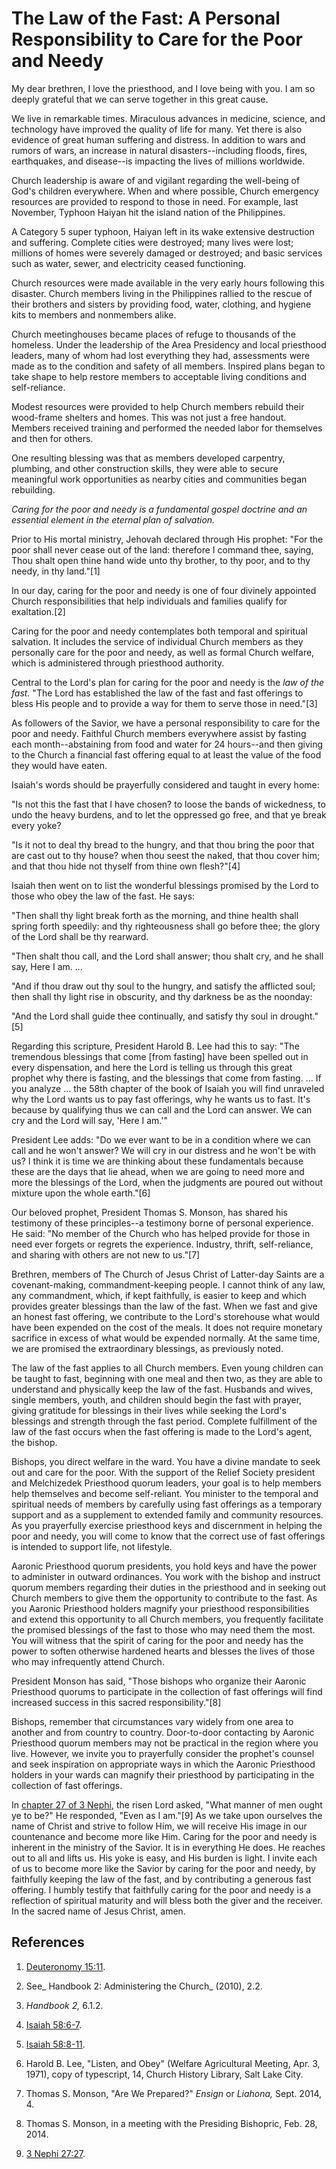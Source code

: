# The Law of the Fast: A Personal Responsibility to Care for the Poor and Needy

My dear brethren, I love the priesthood, and I love being with you. I am so
deeply grateful that we can serve together in this great cause.

We live in remarkable times. Miraculous advances in medicine, science, and
technology have improved the quality of life for many. Yet there is also
evidence of great human suffering and distress. In addition to wars and rumors
of wars, an increase in natural disasters--including floods, fires,
earthquakes, and disease--is impacting the lives of millions worldwide.

Church leadership is aware of and vigilant regarding the well-being of God's
children everywhere. When and where possible, Church emergency resources are
provided to respond to those in need. For example, last November, Typhoon
Haiyan hit the island nation of the Philippines.

A Category 5 super typhoon, Haiyan left in its wake extensive destruction and
suffering. Complete cities were destroyed; many lives were lost; millions of
homes were severely damaged or destroyed; and basic services such as water,
sewer, and electricity ceased functioning.

Church resources were made available in the very early hours following this
disaster. Church members living in the Philippines rallied to the rescue of
their brothers and sisters by providing food, water, clothing, and hygiene
kits to members and nonmembers alike.

Church meetinghouses became places of refuge to thousands of the homeless.
Under the leadership of the Area Presidency and local priesthood leaders, many
of whom had lost everything they had, assessments were made as to the
condition and safety of all members. Inspired plans began to take shape to
help restore members to acceptable living conditions and self-reliance.

Modest resources were provided to help Church members rebuild their wood-frame
shelters and homes. This was not just a free handout. Members received
training and performed the needed labor for themselves and then for others.

One resulting blessing was that as members developed carpentry, plumbing, and
other construction skills, they were able to secure meaningful work
opportunities as nearby cities and communities began rebuilding.

_Caring for the poor and needy is a fundamental gospel doctrine and an
essential element in the eternal plan of salvation._

Prior to His mortal ministry, Jehovah declared through His prophet: "For the
poor shall never cease out of the land: therefore I command thee, saying, Thou
shalt open thine hand wide unto thy brother, to thy poor, and to thy needy, in
thy land."[1]

In our day, caring for the poor and needy is one of four divinely appointed
Church responsibilities that help individuals and families qualify for
exaltation.[2]

Caring for the poor and needy contemplates both temporal and spiritual
salvation. It includes the service of individual Church members as they
personally care for the poor and needy, as well as formal Church welfare,
which is administered through priesthood authority.

Central to the Lord's plan for caring for the poor and needy is the _law of
the fast._ "The Lord has established the law of the fast and fast offerings to
bless His people and to provide a way for them to serve those in need."[3]

As followers of the Savior, we have a personal responsibility to care for the
poor and needy. Faithful Church members everywhere assist by fasting each
month--abstaining from food and water for 24 hours--and then giving to the
Church a financial fast offering equal to at least the value of the food they
would have eaten.

Isaiah's words should be prayerfully considered and taught in every home:

"Is not this the fast that I have chosen? to loose the bands of wickedness, to
undo the heavy burdens, and to let the oppressed go free, and that ye break
every yoke?

"Is it not to deal thy bread to the hungry, and that thou bring the poor that
are cast out to thy house? when thou seest the naked, that thou cover him; and
that thou hide not thyself from thine own flesh?"[4]

Isaiah then went on to list the wonderful blessings promised by the Lord to
those who obey the law of the fast. He says:

"Then shall thy light break forth as the morning, and thine health shall
spring forth speedily: and thy righteousness shall go before thee; the glory
of the Lord shall be thy rearward.

"Then shalt thou call, and the Lord shall answer; thou shalt cry, and he shall
say, Here I am. ...

"And if thou draw out thy soul to the hungry, and satisfy the afflicted soul;
then shall thy light rise in obscurity, and thy darkness be as the noonday:

"And the Lord shall guide thee continually, and satisfy thy soul in
drought."[5]

Regarding this scripture, President Harold B. Lee had this to say: "The
tremendous blessings that come [from fasting] have been spelled out in every
dispensation, and here the Lord is telling us through this great prophet why
there is fasting, and the blessings that come from fasting. ... If you analyze ...
the 58th chapter of the book of Isaiah you will find unraveled why the Lord
wants us to pay fast offerings, why he wants us to fast. It's because by
qualifying thus we can call and the Lord can answer. We can cry and the Lord
will say, 'Here I am.'"

President Lee adds: "Do we ever want to be in a condition where we can call
and he won't answer? We will cry in our distress and he won't be with us? I
think it is time we are thinking about these fundamentals because these are
the days that lie ahead, when we are going to need more and more the blessings
of the Lord, when the judgments are poured out without mixture upon the whole
earth."[6]

Our beloved prophet, President Thomas S. Monson, has shared his testimony of
these principles--a testimony borne of personal experience. He said: "No
member of the Church who has helped provide for those in need ever forgets or
regrets the experience. Industry, thrift, self-reliance, and sharing with
others are not new to us."[7]

Brethren, members of The Church of Jesus Christ of Latter-day Saints are a
covenant-making, commandment-keeping people. I cannot think of any law, any
commandment, which, if kept faithfully, is easier to keep and which provides
greater blessings than the law of the fast. When we fast and give an honest
fast offering, we contribute to the Lord's storehouse what would have been
expended on the cost of the meals. It does not require monetary sacrifice in
excess of what would be expended normally. At the same time, we are promised
the extraordinary blessings, as previously noted.

The law of the fast applies to all Church members. Even young children can be
taught to fast, beginning with one meal and then two, as they are able to
understand and physically keep the law of the fast. Husbands and wives, single
members, youth, and children should begin the fast with prayer, giving
gratitude for blessings in their lives while seeking the Lord's blessings and
strength through the fast period. Complete fulfillment of the law of the fast
occurs when the fast offering is made to the Lord's agent, the bishop.

Bishops, you direct welfare in the ward. You have a divine mandate to seek out
and care for the poor. With the support of the Relief Society president and
Melchizedek Priesthood quorum leaders, your goal is to help members help
themselves and become self-reliant. You minister to the temporal and spiritual
needs of members by carefully using fast offerings as a temporary support and
as a supplement to extended family and community resources. As you prayerfully
exercise priesthood keys and discernment in helping the poor and needy, you
will come to know that the correct use of fast offerings is intended to
support life, not lifestyle.

Aaronic Priesthood quorum presidents, you hold keys and have the power to
administer in outward ordinances. You work with the bishop and instruct quorum
members regarding their duties in the priesthood and in seeking out Church
members to give them the opportunity to contribute to the fast. As you Aaronic
Priesthood holders magnify your priesthood responsibilities and extend this
opportunity to all Church members, you frequently facilitate the promised
blessings of the fast to those who may need them the most. You will witness
that the spirit of caring for the poor and needy has the power to soften
otherwise hardened hearts and blesses the lives of those who may infrequently
attend Church.

President Monson has said, "Those bishops who organize their Aaronic
Priesthood quorums to participate in the collection of fast offerings will
find increased success in this sacred responsibility."[8]

Bishops, remember that circumstances vary widely from one area to another and
from country to country. Door-to-door contacting by Aaronic Priesthood quorum
members may not be practical in the region where you live. However, we invite
you to prayerfully consider the prophet's counsel and seek inspiration on
appropriate ways in which the Aaronic Priesthood holders in your wards can
magnify their priesthood by participating in the collection of fast offerings.

In [chapter 27 of 3 Nephi](/scriptures/bofm/3-ne/27.27?lang=eng#26), the risen
Lord asked, "What manner of men ought ye to be?" He responded, "Even as I
am."[9] As we take upon ourselves the name of Christ and strive to follow Him,
we will receive His image in our countenance and become more like Him. Caring
for the poor and needy is inherent in the ministry of the Savior. It is in
everything He does. He reaches out to all and lifts us. His yoke is easy, and
His burden is light. I invite each of us to become more like the Savior by
caring for the poor and needy, by faithfully keeping the law of the fast, and
by contributing a generous fast offering. I humbly testify that faithfully
caring for the poor and needy is a reflection of spiritual maturity and will
bless both the giver and the receiver. In the sacred name of Jesus Christ,
amen.

## References

  1. [Deuteronomy 15:11](https://www.lds.org/scriptures/ot/deut/15.11?lang=eng#10).

  2. See_ Handbook 2: Administering the Church_ (2010), 2.2.

  3. _Handbook 2,_ 6.1.2.

  4. [Isaiah 58:6-7](https://www.lds.org/scriptures/ot/isa/58.6-7?lang=eng#5).

  5. [Isaiah 58:8-11](https://www.lds.org/scriptures/ot/isa/58.8-11?lang=eng#7).

  6. Harold B. Lee, "Listen, and Obey" (Welfare Agricultural Meeting, Apr. 3, 1971), copy of typescript, 14, Church History Library, Salt Lake City.

  7. Thomas S. Monson, "Are We Prepared?" _Ensign_ or _Liahona,_ Sept. 2014, 4.

  8. Thomas S. Monson, in a meeting with the Presiding Bishopric, Feb. 28, 2014.

  9. [3 Nephi 27:27](https://www.lds.org/scriptures/bofm/3-ne/27.27?lang=eng#26).

